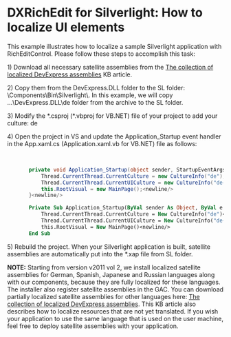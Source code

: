 # DXRichEdit for Silverlight: How to localize UI elements


<p>This example illustrates how to localize a sample Silverlight application with RichEditControl. Please follow these steps to accomplish this task:</p><p>1) Download all necessary satellite assemblies from the <a href="https://www.devexpress.com/Support/Center/p/A421">The collection of localized DevExpress assemblies</a> KB article.</p><p>2) Copy them from the DevExpress.DLL folder to the SL folder: <DevExpress_Install_Path>\Components\Bin\Silverlight\. In this example, we will copy ...\DevExpress.DLL\de folder from the archive to the SL folder.</p><p>3) Modify the *.csproj (*.vbproj for VB.NET) file of your project to add your culture: <SupportedCultures>de</SupportedCultures></p><p>4) Open the project in VS and update the Application_Startup event handler in the App.xaml.cs (Application.xaml.vb for VB.NET) file as follows:</p><p><br />


```cs
       private void Application_Startup(object sender, StartupEventArgs e) {<newline/>
           Thread.CurrentThread.CurrentCulture = new CultureInfo("de");<newline/>
           Thread.CurrentThread.CurrentUICulture = new CultureInfo("de-DE");<newline/>
           this.RootVisual = new MainPage();<newline/>
       }<newline/>

```



```vb
       Private Sub Application_Startup(ByVal sender As Object, ByVal e As StartupEventArgs)<newline/>
           Thread.CurrentThread.CurrentCulture = New CultureInfo("de")<newline/>
           Thread.CurrentThread.CurrentUICulture = New CultureInfo("de-DE")<newline/>
           this.RootVisual = New MainPage()<newline/>
       End Sub
```

 </p><p>5) Rebuild the project. When your Silverlight application is built, satellite assemblies are automatically put into the *.xap file from SL folder.</p><p><strong>NOTE:</strong> Starting from version v2011 vol 2, we install localized satellite assemblies for German, Spanish, Japanese and Russian languages along with our components, because they are fully localized for these languages. The installer also register satellite assemblies in the GAC. You can download partially localized satellite assemblies for other languages here: <a href="https://www.devexpress.com/Support/Center/p/A421">The collection of localized DevExpress assemblies</a>. This KB article also describes how to localize resources that are not yet translated. If you wish your application to use the same language that is used on the user machine, feel free to deploy satellite assemblies with your application.</p>

<br/>


